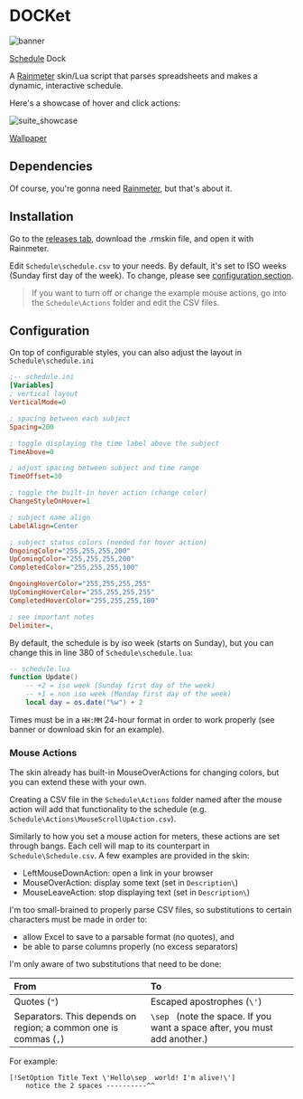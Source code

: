 # DOCKet

![banner](https://user-images.githubusercontent.com/27886422/159879078-210da2cc-d449-4fba-bd2e-e45bf6564bce.png)

[Schedule](https://www.merriam-webster.com/thesaurus/docket) Dock

A [Rainmeter](https://www.rainmeter.net/) skin/Lua script that parses spreadsheets and makes a dynamic, interactive schedule.

Here's a showcase of hover and click actions:

![suite_showcase](https://user-images.githubusercontent.com/27886422/159912205-dd269250-f1c4-47ee-b858-f598084b8074.gif)

[Wallpaper](https://www.deviantart.com/aaronolive/art/Firewatch-Mods-619259473)

## Dependencies

Of course, you're gonna need [Rainmeter](https://www.rainmeter.net/), but that's about it.

## Installation

Go to the [releases tab](https://github.com/ChuseCubr/RM-Docket/releases), download the .rmskin file, and open it with Rainmeter.

Edit `Schedule\schedule.csv` to your needs. By default, it's set to ISO weeks (Sunday first day of the week). To change, please see [configuration section](#configuration).

> If you want to turn off or change the example mouse actions, go into the `Schedule\Actions` folder and edit the CSV files.

## Configuration

On top of configurable styles, you can also adjust the layout in `Schedule\schedule.ini`

```ini
;-- schedule.ini
[Variables]
; vertical layout
VerticalMode=0

; spacing between each subject
Spacing=200

; toggle displaying the time label above the subject
TimeAbove=0

; adjust spacing between subject and time range
TimeOffset=30

; toggle the built-in hover action (change color)
ChangeStyleOnHover=1

; subject name align
LabelAlign=Center

; subject status colors (needed for hover action)
OngoingColor="255,255,255,200"
UpComingColor="255,255,255,200"
CompletedColor="255,255,255,100"

OngoingHoverColor="255,255,255,255"
UpComingHoverColor="255,255,255,255"
CompletedHoverColor="255,255,255,180"

; see important notes
Delimiter=,
```

By default, the schedule is by iso week (starts on Sunday), but you can change this in line 380 of `Schedule\schedule.lua`:

```lua
-- schedule.lua
function Update()
    -- +2 = iso week (Sunday first day of the week)
    -- +1 = non iso week (Monday first day of the week)
    local day = os.date("%w") + 2
```

Times must be in a `HH:MM` 24-hour format in order to work properly (see banner or download skin for an example).

### Mouse Actions

The skin already has built-in MouseOverActions for changing colors, but you can extend these with your own.

Creating a CSV file in the `Schedule\Actions` folder named after the mouse action will add that functionality to the schedule (e.g. `Schedule\Actions\MouseScrollUpAction.csv`).

Similarly to how you set a mouse action for meters, these actions are set through bangs. Each cell will map to its counterpart in `Schedule\Schedule.csv`. A few examples are provided in the skin:

* LeftMouseDownAction: open a link in your browser
* MouseOverAction: display some text (set in `Description\`)
* MouseLeaveAction: stop displaying text (set in `Description\`)

I'm too small-brained to properly parse CSV files, so substitutions to certain characters must be made in order to:

* allow Excel to save to a parsable format (no quotes), and
* be able to parse columns properly (no excess separators)

I'm only aware of two substitutions that need to be done:

| From | To |
|:--|:--|
| Quotes (`"`) | Escaped apostrophes (`\'`) |
| Separators. This depends on region; a common one is commas (`,`) | `\sep ` (note the space. If you want a space after, you must add another.) |

For example:

```
[!SetOption Title Text \'Hello\sep  world! I'm alive!\']
    notice the 2 spaces ----------^^
```
